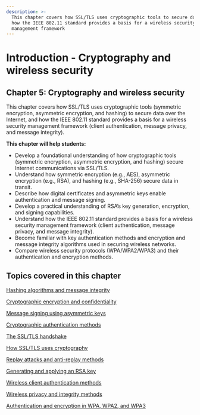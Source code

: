 ```yaml
---
description: >-
  This chapter covers how SSL/TLS uses cryptographic tools to secure data, and
  how the IEEE 802.11 standard provides a basis for a wireless security
  management framework
---
```


# Introduction - Cryptography and wireless security

## Chapter 5: Cryptography and wireless security

This chapter covers how SSL/TLS uses cryptographic tools (symmetric encryption, asymmetric encryption, and hashing) to secure data over the Internet, and how the IEEE 802.11 standard provides a basis for a wireless security management framework (client authentication, message privacy, and message integrity).

**This chapter will help students:**

* Develop a foundational understanding of how cryptographic tools (symmetric encryption, asymmetric encryption, and hashing) secure Internet communications via SSL/TLS.
* Understand how symmetric encryption (e.g., AES), asymmetric encryption (e.g., RSA), and hashing (e.g., SHA-256) secure data in transit.
* Describe how digital certificates and asymmetric keys enable authentication and message signing.
* Develop a practical understanding of RSA’s key generation, encryption, and signing capabilities.
* Understand how the IEEE 802.11 standard provides a basis for a wireless security management framework (client authentication, message privacy, and message integrity).
* Become familiar with key authentication methods and encryption and message integrity algorithms used in securing wireless networks.
* Compare wireless security protocols (WPA/WPA2/WPA3) and their authentication and encryption methods.

## Topics covered in this chapter

[Hashing algorithms and message integrity](hashing-algorithms-and-message-integrity/)

[Cryptographic encryption and confidentiality](cryptographic-encryption-and-confidentiality/)

[Message signing using asymmetric keys](message-signing-using-asymmetric-keys/)

[Cryptographic authentication methods](cryptographic-authentication-methods/)

[The SSL/TLS handshake](the-ssl-tls-handshake/)

[How SSL/TLS uses cryptography](how-ssl-tls-uses-cryptography/)

[Replay attacks and anti-replay methods](replay-attacks-and-anti-replay-methods.md)

[Generating and applying an RSA key](generating-and-applying-an-rsa-key.md)

[Wireless client authentication methods](wireless-client-authentication-methods/)

[Wireless privacy and integrity methods](wireless-privacy-and-integrity-methods.md)

[Authentication and encryption in WPA, WPA2, and WPA3](authentication-and-encryption-in-wpa-wpa2-and-wpa3.md)

